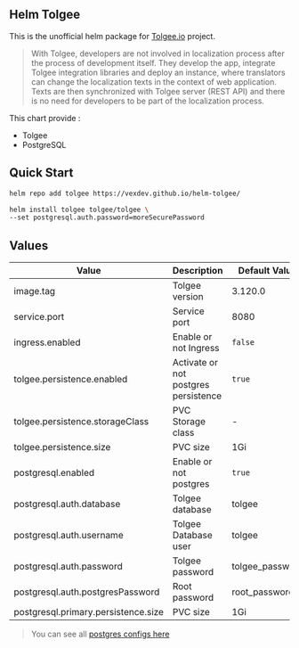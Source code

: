 ## Helm Tolgee

This is the unofficial helm package for [Tolgee.io](https://tolgee.io/) project.

> With Tolgee, developers are not involved in localization process after the process of development itself. They develop the app, integrate Tolgee integration libraries and deploy an instance, where translators can change the localization texts in the context of web application. Texts are then synchronized with Tolgee server (REST API) and there is no need for developers to be part of the localization process.

This chart provide :  

- Tolgee 
- PostgreSQL

## Quick Start

```bash
helm repo add tolgee https://vexdev.github.io/helm-tolgee/

helm install tolgee tolgee/tolgee \
--set postgresql.auth.password=moreSecurePassword
```

## Values

| Value | Description | Default Value |
| --- | --- | --- |
| image.tag | Tolgee version | 3.120.0 |
| service.port | Service port | 8080 |
| ingress.enabled | Enable or not Ingress | `false` |
| tolgee.persistence.enabled | Activate or not postgres persistence | `true` |
| tolgee.persistence.storageClass | PVC Storage class | - |
| tolgee.persistence.size | PVC size | 1Gi |
| postgresql.enabled | Enable or not postgres | `true` |
| postgresql.auth.database | Tolgee database | tolgee |
| postgresql.auth.username | Tolgee Database user | tolgee |
| postgresql.auth.password | Tolgee password | tolgee_password |
| postgresql.auth.postgresPassword | Root password | root_password |
| postgresql.primary.persistence.size | PVC size | 1Gi |

> You can see all [postgres configs here](https://artifacthub.io/packages/helm/bitnami/postgresql)
